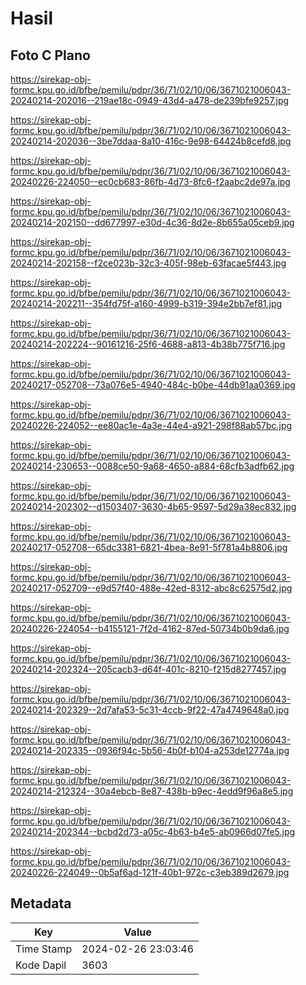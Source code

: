 # Hasil

## Foto C Plano

https://sirekap-obj-formc.kpu.go.id/bfbe/pemilu/pdpr/36/71/02/10/06/3671021006043-20240214-202016--219ae18c-0949-43d4-a478-de239bfe9257.jpg

https://sirekap-obj-formc.kpu.go.id/bfbe/pemilu/pdpr/36/71/02/10/06/3671021006043-20240214-202036--3be7ddaa-8a10-416c-9e98-64424b8cefd8.jpg

https://sirekap-obj-formc.kpu.go.id/bfbe/pemilu/pdpr/36/71/02/10/06/3671021006043-20240226-224050--ec0cb683-86fb-4d73-8fc6-f2aabc2de97a.jpg

https://sirekap-obj-formc.kpu.go.id/bfbe/pemilu/pdpr/36/71/02/10/06/3671021006043-20240214-202150--dd677997-e30d-4c36-8d2e-8b655a05ceb9.jpg

https://sirekap-obj-formc.kpu.go.id/bfbe/pemilu/pdpr/36/71/02/10/06/3671021006043-20240214-202158--f2ce023b-32c3-405f-98eb-63facae5f443.jpg

https://sirekap-obj-formc.kpu.go.id/bfbe/pemilu/pdpr/36/71/02/10/06/3671021006043-20240214-202211--354fd75f-a160-4999-b319-394e2bb7ef81.jpg

https://sirekap-obj-formc.kpu.go.id/bfbe/pemilu/pdpr/36/71/02/10/06/3671021006043-20240214-202224--90161216-25f6-4688-a813-4b38b775f716.jpg

https://sirekap-obj-formc.kpu.go.id/bfbe/pemilu/pdpr/36/71/02/10/06/3671021006043-20240217-052708--73a076e5-4940-484c-b0be-44db91aa0369.jpg

https://sirekap-obj-formc.kpu.go.id/bfbe/pemilu/pdpr/36/71/02/10/06/3671021006043-20240226-224052--ee80ac1e-4a3e-44e4-a921-298f88ab57bc.jpg

https://sirekap-obj-formc.kpu.go.id/bfbe/pemilu/pdpr/36/71/02/10/06/3671021006043-20240214-230653--0088ce50-9a68-4650-a884-68cfb3adfb62.jpg

https://sirekap-obj-formc.kpu.go.id/bfbe/pemilu/pdpr/36/71/02/10/06/3671021006043-20240214-202302--d1503407-3630-4b65-9597-5d29a38ec832.jpg

https://sirekap-obj-formc.kpu.go.id/bfbe/pemilu/pdpr/36/71/02/10/06/3671021006043-20240217-052708--65dc3381-6821-4bea-8e91-5f781a4b8806.jpg

https://sirekap-obj-formc.kpu.go.id/bfbe/pemilu/pdpr/36/71/02/10/06/3671021006043-20240217-052709--e9d57f40-488e-42ed-8312-abc8c62575d2.jpg

https://sirekap-obj-formc.kpu.go.id/bfbe/pemilu/pdpr/36/71/02/10/06/3671021006043-20240226-224054--b4155121-7f2d-4162-87ed-50734b0b9da6.jpg

https://sirekap-obj-formc.kpu.go.id/bfbe/pemilu/pdpr/36/71/02/10/06/3671021006043-20240214-202324--205cacb3-d64f-401c-8210-f215d8277457.jpg

https://sirekap-obj-formc.kpu.go.id/bfbe/pemilu/pdpr/36/71/02/10/06/3671021006043-20240214-202329--2d7afa53-5c31-4ccb-9f22-47a4749648a0.jpg

https://sirekap-obj-formc.kpu.go.id/bfbe/pemilu/pdpr/36/71/02/10/06/3671021006043-20240214-202335--0936f94c-5b56-4b0f-b104-a253de12774a.jpg

https://sirekap-obj-formc.kpu.go.id/bfbe/pemilu/pdpr/36/71/02/10/06/3671021006043-20240214-212324--30a4ebcb-8e87-438b-b9ec-4edd9f96a8e5.jpg

https://sirekap-obj-formc.kpu.go.id/bfbe/pemilu/pdpr/36/71/02/10/06/3671021006043-20240214-202344--bcbd2d73-a05c-4b63-b4e5-ab0966d07fe5.jpg

https://sirekap-obj-formc.kpu.go.id/bfbe/pemilu/pdpr/36/71/02/10/06/3671021006043-20240226-224049--0b5af6ad-121f-40b1-972c-c3eb389d2679.jpg


## Metadata

| Key        | Value               |
| ---------- | ------------------- |
| Time Stamp | 2024-02-26 23:03:46 |
| Kode Dapil | 3603                |



